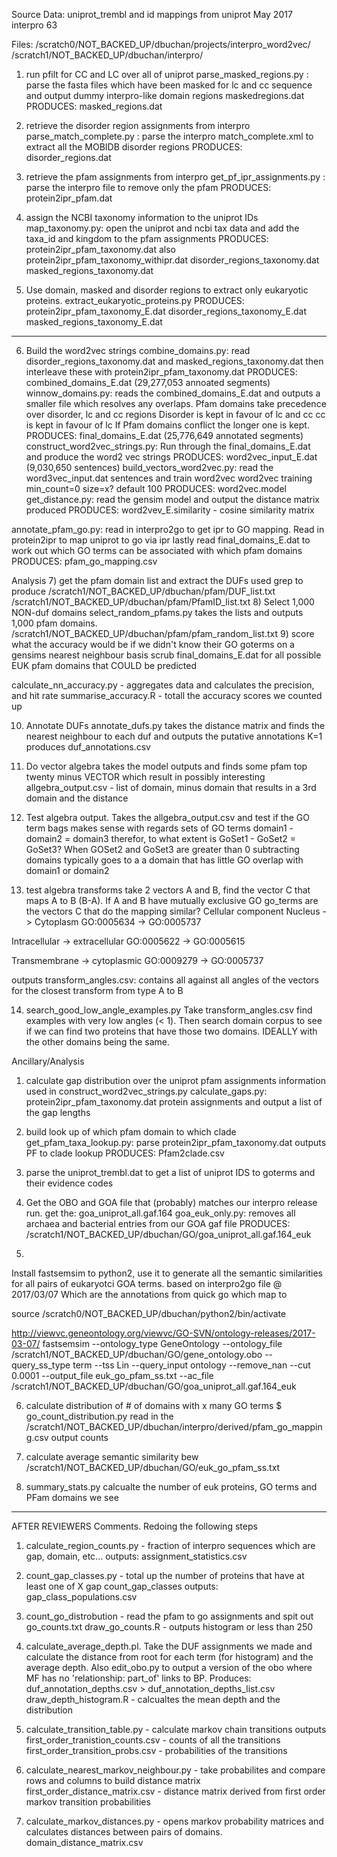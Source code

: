 Source Data:
uniprot_trembl and id mappings from uniprot May 2017
interpro 63

Files:
/scratch0/NOT_BACKED_UP/dbuchan/projects/interpro_word2vec/
/scratch1/NOT_BACKED_UP/dbuchan/interpro/

1) run pfilt for CC and LC over all of uniprot
parse_masked_regions.py : parse the fasta files which have been masked for lc
                          and cc sequence and output dummy interpro-like
                          domain regions maskedregions.dat
                          PRODUCES: masked_regions.dat
2) retrieve the disorder region assignments from interpro
parse_match_complete.py : parse the interpro match_complete.xml to extract all
                          the MOBIDB disorder regions
                          PRODUCES: disorder_regions.dat
3) retrieve the pfam assignments from interpro
get_pf_ipr_assignments.py : parse the interpro file to remove only the pfam
                            PRODUCES: protein2ipr_pfam.dat
4) assign the NCBI taxonomy information to the uniprot IDs
map_taxonomy.py: open the uniprot and ncbi tax data and add the taxa_id and
              kingdom to the pfam assignments
              PRODUCES: protein2ipr_pfam_taxonomy.dat also protein2ipr_pfam_taxonomy_withipr.dat
                        disorder_regions_taxonomy.dat
                        masked_regions_taxonomy.dat

5) Use domain, masked and disorder regions to extract only eukaryotic proteins.
  extract_eukaryotic_proteins.py
    PRODUCES: protein2ipr_pfam_taxonomy_E.dat
              disorder_regions_taxonomy_E.dat
              masked_regions_taxonomy_E.dat
------

6) Build the word2vec strings
combine_domains.py: read disorder_regions_taxonomy.dat and
                    masked_regions_taxonomy.dat then interleave these with
                    protein2ipr_pfam_taxonomy.dat
                    PRODUCES: combined_domains_E.dat (29,277,053 annoated segments)
winnow_domains.py: reads the combined_domains_E.dat and outputs a smaller
                   file which resolves any overlaps.
                   Pfam domains take precedence over disorder, lc and cc regions
                   Disorder is kept in favour of lc and cc
                   cc is kept in favour of lc
                   If Pfam domains conflict the longer one is kept.
                   PRODUCES: final_domains_E.dat (25,776,649 annotated segments)
construct_word2vec_strings.py: Run through the final_domains_E.dat and produce
                               the word2 vec strings
                               PRODUCES: word2vec_input_E.dat
                                         (9,030,650 sentences)
build_vectors_word2vec.py: read the word3vec_input.dat sentences and train
                           word2vec
    word2vec training min_count=0
                  size=x? default 100
                        PRODUCES: word2vec.model
get_distance.py: read the gensim model and output the distance matrix produced
                  PRODUCES: word2vev_E.similarity - cosine similarity matrix

annotate_pfam_go.py: read in interpro2go to get ipr to GO mapping. Read in
                     protein2ipr to map uniprot to go via ipr lastly read
                     final_domains_E.dat to work out which GO terms can be
                     associated with which pfam domains
                     PRODUCES: pfam_go_mapping.csv

Analysis
7) get the pfam domain list and extract the DUFs
used grep to produce
/scratch1/NOT_BACKED_UP/dbuchan/pfam/DUF_list.txt
/scratch1/NOT_BACKED_UP/dbuchan/pfam/PfamID_list.txt
8) Select 1,000 NON-duf domains
select_random_pfams.py takes the lists and outputs 1,000 pfam domains.
/scratch1/NOT_BACKED_UP/dbuchan/pfam/pfam_random_list.txt
9) score what the accuracy would be if we didn't know their GO goterms on a gensims nearest neighbour basis
scrub final_domains_E.dat for all possible EUK pfam domains that COULD be predicted


calculate_nn_accuracy.py - aggregates data and calculates the precision, and hit rate
summarise_accuracy.R - totall the accuracy scores we counted up


10) Annotate DUFs
annotate_dufs.py takes the distance matrix and finds the nearest neighbour to each duf and
outputs the putative annotations K=1
produces duf_annotations.csv

11) Do vector algebra
takes the model outputs and finds some pfam top twenty minus VECTOR which result
in possibly interesting
allgebra_output.csv - list of domain, minus domain that results in a 3rd domain and the distance


12) Test algebra output.
Takes the allgebra_output.csv and test if the GO term bags makes sense with
regards sets of GO terms domain1 -domain2 = domain3 therefor, to what extent
is GoSet1 - GoSet2 = GoSet3?
When GOSet2 and GoSet3 are greater than 0 subtracting domains typically goes to a a domain that has little GO overlap with domain1 or domain2

13) test algebra transforms
take 2 vectors A and B, find the vector C that maps A to B (B-A). If A and B have mutually exclusive GO go_terms are
the vectors C that do the mapping similar?
Cellular component
Nucleus -> Cytoplasm
GO:0005634 -> GO:0005737

Intracellular -> extracellular
GO:0005622 -> GO:0005615

Transmembrane -> cytoplasmic
GO:0009279 -> GO:0005737

outputs transform_angles.csv: contains all against all angles of the vectors for the closest transform from type A to B


14) search_good_low_angle_examples.py
Take transform_angles.csv find examples with very low angles (< 1). Then search domain corpus to see if we
can find two proteins that have those two domains. IDEALLY with the other domains being the same.


Ancillary/Analysis
1) calculate gap distribution over the uniprot pfam assignments information
used in construct_word2vec_strings.py
calculate_gaps.py: protein2ipr_pfam_taxonomy.dat protein assignments and
                   output a list of the gap lengths

2) build look up of which pfam domain to which clade
get_pfam_taxa_lookup.py: parse protein2ipr_pfam_taxonomy.dat outputs PF to clade lookup
        PRODUCES: Pfam2clade.csv
3) parse the uniprot_trembl.dat to get a list of uniprot IDS to goterms and
their evidence codes
4) Get the OBO and GOA file that (probably) matches our interpro release
run.
get the: goa_uniprot_all.gaf.164
goa_euk_only.py: removes all archaea and bacterial entries from our GOA gaf file
                 PRODUCES: /scratch1/NOT_BACKED_UP/dbuchan/GO/goa_uniprot_all.gaf.164_euk
5)
Install fastsemsim to python2, use it to generate all the semantic similarities
for all pairs of eukaryotci GOA terms. based on interpro2go file @ 2017/03/07
Which are the annotations from quick go which map to

source /scratch0/NOT_BACKED_UP/dbuchan/python2/bin/activate

http://viewvc.geneontology.org/viewvc/GO-SVN/ontology-releases/2017-03-07/
fastsemsim --ontology_type GeneOntology --ontology_file /scratch1/NOT_BACKED_UP/dbuchan/GO/gene_ontology.obo --query_ss_type term --tss Lin --query_input ontology --remove_nan --cut 0.0001  --output_file euk_go_pfam_ss.txt --ac_file /scratch1/NOT_BACKED_UP/dbuchan/GO/goa_uniprot_all.gaf.164_euk

6) calculate distribution of # of domains with x many GO terms
$ go_count_distribution.py
read in the /scratch1/NOT_BACKED_UP/dbuchan/interpro/derived/pfam_go_mapping.csv
output counts

7) calculate average semantic similarity bew
/scratch1/NOT_BACKED_UP/dbuchan/GO/euk_go_pfam_ss.txt

8) summary_stats.py
calcualte the number of euk proteins, GO terms and PFam domains we see


----------------------------

AFTER REVIEWERS Comments. Redoing the following steps

1) calculate_region_counts.py - fraction of interpro sequences which are gap, domain, etc...
    outputs: assignment_statistics.csv
2) count_gap_classes.py - total up the number of proteins that have at least one of X gap count_gap_classes
    outputs: gap_class_populations.csv
3) count_go_distrobution - read the pfam to go assignments and spit out
      go_counts.txt
   draw_go_counts.R - outputs histogram or less than 250
4) calculate_average_depth.pl. Take the DUF assignments we made and calculate the distance from root for each term (for histogram) and the average depth.  Also edit_obo.py to output a version of the obo where MF has no 'relationship: part_of' links to BP. Produces: duf_annotation_depths.csv > duf_annotation_depths_list.csv
draw_depth_histogram.R - calcualtes the mean depth and the distribution

5) calculate_transition_table.py - calculate markov chain transitions outputs
  first_order_tranistion_counts.csv - counts of all the transitions
  first_order_transition_probs.csv - probabilities of the transitions
6) calculate_nearest_markov_neighbour.py - take probabilites and compare rows and
columns to build distance matrix
  first_order_distance_matrix.csv - distance matrix derived from first order markov transition probabilities
7) calculate_markov_distances.py - opens markov probability matrices and calculates distances between pairs of domains.
   domain_distance_matrix.csv
